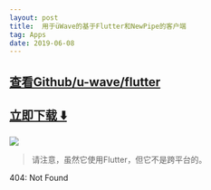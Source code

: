 ```yaml
---
layout: post
title:  用于üWave的基于Flutter和NewPipe的客户端
tag: Apps
date: 2019-06-08
---
```


 

## [查看Github/u-wave/flutter](http://github.com/u-wave/flutter)
## [立即下载 ️⬇️ ](https://codeload.github.com/u-wave/flutter/zip/master) 


 
![](https://flutterawesome.com/content/images/2018/10/-Wave-for-Android.jpg)
 
>
> 请注意，虽然它使用Flutter，但它不是跨平台的。
>

 
404: Not Found

